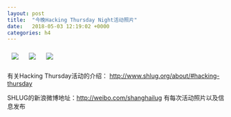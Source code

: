 ```yaml
---
layout: post
title:  "今晚Hacking Thursday Night活动照片"
date:   2018-05-03 12:19:02 +0000
categories: h4
---
```


[<img style='margin:10px;' src='/res2018/i503.h4/i503_2000_5700+08.1920p.jpg'>](/res2018/i503.h4/i503_2000_5700+08.JPG)
[<img style='margin:10px;' src='/res2018/i503.h4/i503_2001_2000+08.1920p.jpg'>](/res2018/i503.h4/i503_2001_2000+08.JPG)
[<img style='margin:10px;' src='/res2018/i503.h4/i503_2017_5900+08.1920p.jpg'>](/res2018/i503.h4/i503_2017_5900+08.JPG)

有关Hacking Thursday活动的介绍：
http://www.shlug.org/about/#hacking-thursday

SHLUG的新浪微博地址：http://weibo.com/shanghailug 有每次活动照片以及信息发布



